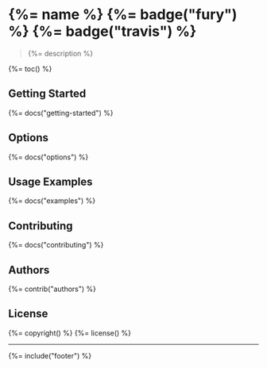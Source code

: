 # {%= name %} {%= badge("fury") %} {%= badge("travis") %}

> {%= description %}

{%= toc() %}

## Getting Started
{%= docs("getting-started") %}

## Options
{%= docs("options") %}

## Usage Examples
{%= docs("examples") %}

## Contributing
{%= docs("contributing") %}

## Authors
{%= contrib("authors") %}

## License
{%= copyright() %}
{%= license() %}

***

{%= include("footer") %}